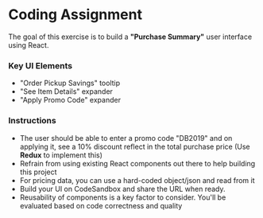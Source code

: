 # Coding Assignment 

The goal of this exercise is to build a **"Purchase Summary"** user interface using React. 

### Key UI Elements
- "Order Pickup Savings" tooltip
- "See Item Details" expander
- "Apply Promo Code" expander

### Instructions
- The user should be able to enter a promo code "DB2019" and on applying it, see a 10% discount reflect in the total purchase price (Use **Redux** to implement this)
- Refrain from using existing React components out there to help building this project
- For pricing data, you can use a hard-coded object/json and read from it
- Build your UI on CodeSandbox and share the URL when ready.
- Reusability of components is a key factor to consider. You'll be evaluated based on code correctness and quality